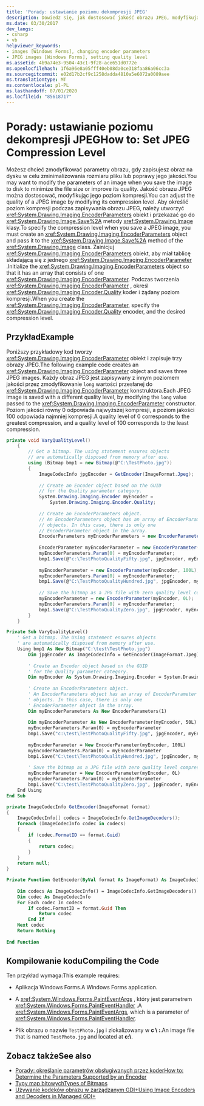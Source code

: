 ```yaml
---
title: 'Porady: ustawianie poziomu dekompresji JPEG'
description: Dowiedz się, jak dostosować jakość obrazu JPEG, modyfikując jego poziom kompresji na Windows Forms.
ms.date: 03/30/2017
dev_langs:
- csharp
- vb
helpviewer_keywords:
- images [Windows Forms], changing encoder parameters
- JPEG images [Windows Forms], setting quality level
ms.assetid: 4b9a74e3-9504-43c1-9f28-ace651d0772e
ms.openlocfilehash: 1f6a96e8a05fff40eb08da0ce318faa86a06cc3a
ms.sourcegitcommit: e02d17b2cf9c1258dadda4810a5e6072a0089aee
ms.translationtype: MT
ms.contentlocale: pl-PL
ms.lasthandoff: 07/01/2020
ms.locfileid: "85618717"
---
```

# <a name="how-to-set-jpeg-compression-level"></a><span data-ttu-id="1d930-103">Porady: ustawianie poziomu dekompresji JPEG</span><span class="sxs-lookup"><span data-stu-id="1d930-103">How to: Set JPEG Compression Level</span></span>
<span data-ttu-id="1d930-104">Możesz chcieć zmodyfikować parametry obrazu, gdy zapisujesz obraz na dysku w celu zminimalizowania rozmiaru pliku lub poprawy jego jakości.</span><span class="sxs-lookup"><span data-stu-id="1d930-104">You may want to modify the parameters of an image when you save the image to disk to minimize the file size or improve its quality.</span></span> <span data-ttu-id="1d930-105">Jakość obrazu JPEG można dostosować, modyfikując jego poziom kompresji.</span><span class="sxs-lookup"><span data-stu-id="1d930-105">You can adjust the quality of a JPEG image by modifying its compression level.</span></span> <span data-ttu-id="1d930-106">Aby określić poziom kompresji podczas zapisywania obrazu JPEG, należy utworzyć <xref:System.Drawing.Imaging.EncoderParameters> obiekt i przekazać go do <xref:System.Drawing.Image.Save%2A> metody <xref:System.Drawing.Image> klasy.</span><span class="sxs-lookup"><span data-stu-id="1d930-106">To specify the compression level when you save a JPEG image, you must create an <xref:System.Drawing.Imaging.EncoderParameters> object and pass it to the <xref:System.Drawing.Image.Save%2A> method of the <xref:System.Drawing.Image> class.</span></span> <span data-ttu-id="1d930-107">Zainicjuj <xref:System.Drawing.Imaging.EncoderParameters> obiekt, aby miał tablicę składającą się z jednego <xref:System.Drawing.Imaging.EncoderParameter> .</span><span class="sxs-lookup"><span data-stu-id="1d930-107">Initialize the <xref:System.Drawing.Imaging.EncoderParameters> object so that it has an array that consists of one <xref:System.Drawing.Imaging.EncoderParameter>.</span></span> <span data-ttu-id="1d930-108">Podczas tworzenia <xref:System.Drawing.Imaging.EncoderParameter> , określ <xref:System.Drawing.Imaging.Encoder.Quality> koder i żądany poziom kompresji.</span><span class="sxs-lookup"><span data-stu-id="1d930-108">When you create the <xref:System.Drawing.Imaging.EncoderParameter>, specify the <xref:System.Drawing.Imaging.Encoder.Quality> encoder, and the desired compression level.</span></span>  
  
## <a name="example"></a><span data-ttu-id="1d930-109">Przykład</span><span class="sxs-lookup"><span data-stu-id="1d930-109">Example</span></span>  
 <span data-ttu-id="1d930-110">Poniższy przykładowy kod tworzy <xref:System.Drawing.Imaging.EncoderParameter> obiekt i zapisuje trzy obrazy JPEG.</span><span class="sxs-lookup"><span data-stu-id="1d930-110">The following example code creates an <xref:System.Drawing.Imaging.EncoderParameter> object and saves three JPEG images.</span></span> <span data-ttu-id="1d930-111">Każdy obraz JPEG jest zapisywany z innym poziomem jakości przez zmodyfikowanie `long` wartości przesłanej do <xref:System.Drawing.Imaging.EncoderParameter> konstruktora.</span><span class="sxs-lookup"><span data-stu-id="1d930-111">Each JPEG image is saved with a different quality level, by modifying the `long` value passed to the <xref:System.Drawing.Imaging.EncoderParameter> constructor.</span></span> <span data-ttu-id="1d930-112">Poziom jakości równy 0 odpowiada najwyższej kompresji, a poziom jakości 100 odpowiada najmniej kompresji.</span><span class="sxs-lookup"><span data-stu-id="1d930-112">A quality level of 0 corresponds to the greatest compression, and a quality level of 100 corresponds to the least compression.</span></span>  
  
```csharp  
private void VaryQualityLevel()  
    {  
        // Get a bitmap. The using statement ensures objects  
        // are automatically disposed from memory after use.  
        using (Bitmap bmp1 = new Bitmap(@"C:\TestPhoto.jpg"))  
        {  
            ImageCodecInfo jpgEncoder = GetEncoder(ImageFormat.Jpeg);  
  
            // Create an Encoder object based on the GUID  
            // for the Quality parameter category.  
            System.Drawing.Imaging.Encoder myEncoder =  
                System.Drawing.Imaging.Encoder.Quality;  
  
            // Create an EncoderParameters object.  
            // An EncoderParameters object has an array of EncoderParameter  
            // objects. In this case, there is only one  
            // EncoderParameter object in the array.  
            EncoderParameters myEncoderParameters = new EncoderParameters(1);  
  
            EncoderParameter myEncoderParameter = new EncoderParameter(myEncoder, 50L);  
            myEncoderParameters.Param[0] = myEncoderParameter;  
            bmp1.Save(@"c:\TestPhotoQualityFifty.jpg", jpgEncoder, myEncoderParameters);  
  
            myEncoderParameter = new EncoderParameter(myEncoder, 100L);  
            myEncoderParameters.Param[0] = myEncoderParameter;  
            bmp1.Save(@"C:\TestPhotoQualityHundred.jpg", jpgEncoder, myEncoderParameters);  
  
            // Save the bitmap as a JPG file with zero quality level compression.  
            myEncoderParameter = new EncoderParameter(myEncoder, 0L);  
            myEncoderParameters.Param[0] = myEncoderParameter;  
            bmp1.Save(@"C:\TestPhotoQualityZero.jpg", jpgEncoder, myEncoderParameters);  
        }  
    }  
```  
  
```vb  
Private Sub VaryQualityLevel()  
    ' Get a bitmap. The Using statement ensures objects  
    ' are automatically disposed from memory after use.  
    Using bmp1 As New Bitmap("C:\test\TestPhoto.jpg")  
        Dim jpgEncoder As ImageCodecInfo = GetEncoder(ImageFormat.Jpeg)  
  
        ' Create an Encoder object based on the GUID  
        ' for the Quality parameter category.  
        Dim myEncoder As System.Drawing.Imaging.Encoder = System.Drawing.Imaging.Encoder.Quality  
  
        ' Create an EncoderParameters object.  
        ' An EncoderParameters object has an array of EncoderParameter  
        ' objects. In this case, there is only one  
        ' EncoderParameter object in the array.  
        Dim myEncoderParameters As New EncoderParameters(1)  
  
        Dim myEncoderParameter As New EncoderParameter(myEncoder, 50L)  
        myEncoderParameters.Param(0) = myEncoderParameter  
        bmp1.Save("c:\test\TestPhotoQualityFifty.jpg", jpgEncoder, myEncoderParameters)  
  
        myEncoderParameter = New EncoderParameter(myEncoder, 100L)  
        myEncoderParameters.Param(0) = myEncoderParameter  
        bmp1.Save("C:\test\TestPhotoQualityHundred.jpg", jpgEncoder, myEncoderParameters)  
  
        ' Save the bitmap as a JPG file with zero quality level compression.  
        myEncoderParameter = New EncoderParameter(myEncoder, 0L)  
        myEncoderParameters.Param(0) = myEncoderParameter  
        bmp1.Save("C:\test\TestPhotoQualityZero.jpg", jpgEncoder, myEncoderParameters)  
    End Using  
End Sub  
```  
  
```csharp  
private ImageCodecInfo GetEncoder(ImageFormat format)  
{  
    ImageCodecInfo[] codecs = ImageCodecInfo.GetImageDecoders();  
    foreach (ImageCodecInfo codec in codecs)  
    {  
        if (codec.FormatID == format.Guid)  
        {  
            return codec;  
        }  
    }  
    return null;  
}  
```  
  
```vb  
Private Function GetEncoder(ByVal format As ImageFormat) As ImageCodecInfo  
  
    Dim codecs As ImageCodecInfo() = ImageCodecInfo.GetImageDecoders()  
    Dim codec As ImageCodecInfo  
    For Each codec In codecs  
        If codec.FormatID = format.Guid Then  
            Return codec  
        End If  
    Next codec  
    Return Nothing  
  
End Function  
```  
  
## <a name="compiling-the-code"></a><span data-ttu-id="1d930-113">Kompilowanie kodu</span><span class="sxs-lookup"><span data-stu-id="1d930-113">Compiling the Code</span></span>  
 <span data-ttu-id="1d930-114">Ten przykład wymaga:</span><span class="sxs-lookup"><span data-stu-id="1d930-114">This example requires:</span></span>  
  
- <span data-ttu-id="1d930-115">Aplikacja Windows Forms.</span><span class="sxs-lookup"><span data-stu-id="1d930-115">A Windows Forms application.</span></span>  
  
- <span data-ttu-id="1d930-116">A <xref:System.Windows.Forms.PaintEventArgs> , który jest parametrem <xref:System.Windows.Forms.PaintEventHandler> .</span><span class="sxs-lookup"><span data-stu-id="1d930-116">A <xref:System.Windows.Forms.PaintEventArgs>, which is a parameter of <xref:System.Windows.Forms.PaintEventHandler>.</span></span>  
  
- <span data-ttu-id="1d930-117">Plik obrazu o nazwie `TestPhoto.jpg` i zlokalizowany w **c \\ :**.</span><span class="sxs-lookup"><span data-stu-id="1d930-117">An image file that is named `TestPhoto.jpg` and located at **c:\\**.</span></span>  
  
## <a name="see-also"></a><span data-ttu-id="1d930-118">Zobacz także</span><span class="sxs-lookup"><span data-stu-id="1d930-118">See also</span></span>

- [<span data-ttu-id="1d930-119">Porady: określanie parametrów obsługiwanych przez koder</span><span class="sxs-lookup"><span data-stu-id="1d930-119">How to: Determine the Parameters Supported by an Encoder</span></span>](how-to-determine-the-parameters-supported-by-an-encoder.md)
- [<span data-ttu-id="1d930-120">Typy map bitowych</span><span class="sxs-lookup"><span data-stu-id="1d930-120">Types of Bitmaps</span></span>](types-of-bitmaps.md)
- [<span data-ttu-id="1d930-121">Używanie kodeków obrazu w zarządzanym GDI+</span><span class="sxs-lookup"><span data-stu-id="1d930-121">Using Image Encoders and Decoders in Managed GDI+</span></span>](using-image-encoders-and-decoders-in-managed-gdi.md)
